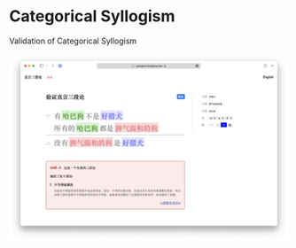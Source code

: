 # Categorical Syllogism

Validation of Categorical Syllogism


![Screenshot of homepage](homepage.png)